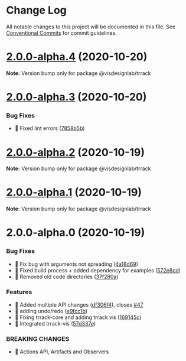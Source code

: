 # Change Log

All notable changes to this project will be documented in this file.
See [Conventional Commits](https://conventionalcommits.org) for commit guidelines.

# [2.0.0-alpha.4](https://github.com/visdesignlab/trrack/compare/@visdesignlab/trrack@2.0.0-alpha.3...@visdesignlab/trrack@2.0.0-alpha.4) (2020-10-20)

**Note:** Version bump only for package @visdesignlab/trrack





# [2.0.0-alpha.3](https://github.com/visdesignlab/trrack/compare/@visdesignlab/trrack@2.0.0-alpha.2...@visdesignlab/trrack@2.0.0-alpha.3) (2020-10-20)


### Bug Fixes

* 🐛 Fixed lint errors ([7858b5b](https://github.com/visdesignlab/trrack/commit/7858b5b9ec9754391ff68741056cf6992fe37e07))





# [2.0.0-alpha.2](https://github.com/visdesignlab/trrack/compare/@visdesignlab/trrack@2.0.0-alpha.1...@visdesignlab/trrack@2.0.0-alpha.2) (2020-10-19)

**Note:** Version bump only for package @visdesignlab/trrack





# [2.0.0-alpha.1](https://github.com/visdesignlab/trrack/compare/@visdesignlab/trrack@2.0.0-alpha.0...@visdesignlab/trrack@2.0.0-alpha.1) (2020-10-19)

**Note:** Version bump only for package @visdesignlab/trrack





# 2.0.0-alpha.0 (2020-10-19)


### Bug Fixes

* 🐛 Fix bug with arguments not spreading ([4a18d69](https://github.com/visdesignlab/trrack/commit/4a18d69757d6bd68f2b6cbfbf42cfdb3807fec87))
* 🐛 Fixed build process + added dependency for examples ([572e8cd](https://github.com/visdesignlab/trrack/commit/572e8cd8675003030ac942036201868383569835))
* 🐛 Removed old code directories ([37f280a](https://github.com/visdesignlab/trrack/commit/37f280a15d167ff5d4f6c79aa1e2cd51ea7ea017))


### Features

* 🎸 Added multiple API changes ([df306f4](https://github.com/visdesignlab/trrack/commit/df306f42ef26568aa533ce3592a0142650da5e34)), closes [#47](https://github.com/visdesignlab/trrack/issues/47)
* 🎸 adding undo/redo ([e9fcc1b](https://github.com/visdesignlab/trrack/commit/e9fcc1b760951440aa21235e8820ac7ed2efada6))
* 🎸 Fixing trrack-core and adding trrack vis ([169145c](https://github.com/visdesignlab/trrack/commit/169145cb4f7d3a880c61d5f073115d7d898a62a8))
* 🎸 Integrated trrack-vis ([57d337e](https://github.com/visdesignlab/trrack/commit/57d337e60eb9b7d4059e23bf9e827c8e872c6a04))


### BREAKING CHANGES

* 🧨 Actions API, Artifacts and Observers
